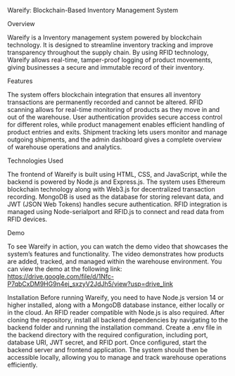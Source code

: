 Wareify: Blockchain-Based Inventory Management System

Overview

Wareify is a Inventory management system powered by blockchain technology. It is designed to streamline inventory tracking and improve transparency throughout the supply chain. By using RFID technology, Wareify allows real-time, tamper-proof logging of product movements, giving businesses a secure and immutable record of their inventory.

Features

The system offers blockchain integration that ensures all inventory transactions are permanently recorded and cannot be altered. RFID scanning allows for real-time monitoring of products as they move in and out of the warehouse. User authentication provides secure access control for different roles, while product management enables efficient handling of product entries and exits. Shipment tracking lets users monitor and manage outgoing shipments, and the admin dashboard gives a complete overview of warehouse operations and analytics.

Technologies Used

The frontend of Wareify is built using HTML, CSS, and JavaScript, while the backend is powered by Node.js and Express.js. The system uses Ethereum blockchain technology along with Web3.js for decentralized transaction recording. MongoDB is used as the database for storing relevant data, and JWT (JSON Web Tokens) handles secure authentication. RFID integration is managed using Node-serialport and RFID.js to connect and read data from RFID devices.

Demo

To see Wareify in action, you can watch the demo video that showcases the system’s features and functionality. The video demonstrates how products are added, tracked, and managed within the warehouse environment. You can view the demo at the following link: https://drive.google.com/file/d/1Nfc-P7qbCxDM9HG9n4ej_sxzyV2JdJh5/view?usp=drive_link

Installation
Before running Wareify, you need to have Node.js version 14 or higher installed, along with a MongoDB database instance, either locally or in the cloud. An RFID reader compatible with Node.js is also required. After cloning the repository, install all backend dependencies by navigating to the backend folder and running the installation command. Create a .env file in the backend directory with the required configuration, including port, database URI, JWT secret, and RFID port. Once configured, start the backend server and frontend application. The system should then be accessible locally, allowing you to manage and track warehouse operations efficiently.
